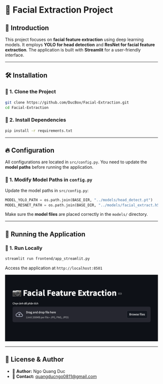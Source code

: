 # 🚀 Facial Extraction Project

## 📌 Introduction
This project focuses on **facial feature extraction** using deep learning models. It employs **YOLO for head detection** and **ResNet for facial feature extraction**. The application is built with **Streamlit** for a user-friendly interface.

---

## 🛠 Installation

### 🔹 1. Clone the Project
```bash
git clone https://github.com/DucBox/Facial-Extraction.git
cd Facial-Extraction
```

### 🔹 2. Install Dependencies
```bash
pip install -r requirements.txt
```

---

## 🔥 Configuration
All configurations are located in `src/config.py`. You need to update the **model paths** before running the application.

### 🔹 1. Modify Model Paths in `config.py`
Update the model paths in `src/config.py`:
```python
MODEL_YOLO_PATH = os.path.join(BASE_DIR, "../models/head_detect.pt")
MODEL_RESNET_PATH = os.path.join(BASE_DIR, "../models/facial_extract.h5")
```

Make sure the **model files** are placed correctly in the `models/` directory.

---

## 🚀 Running the Application

### 🔹 1. Run Locally
```bash
streamlit run frontend/app_streamlit.py
```
Access the application at `http://localhost:8501`

![Web UI](WebUI_2.png)

---

## 📜 License & Author
- 📌 **Author:** Ngo Quang Duc
- 📌 **Contact:** quangducngo0811@gmail.com


